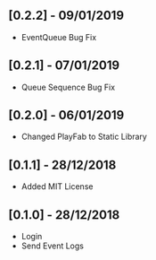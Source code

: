 ## [0.2.2] - 09/01/2019
* EventQueue Bug Fix

## [0.2.1] - 07/01/2019
* Queue Sequence Bug Fix

## [0.2.0] - 06/01/2019
* Changed PlayFab to Static Library

## [0.1.1] - 28/12/2018

* Added MIT License
  
## [0.1.0] - 28/12/2018

* Login
* Send Event Logs
